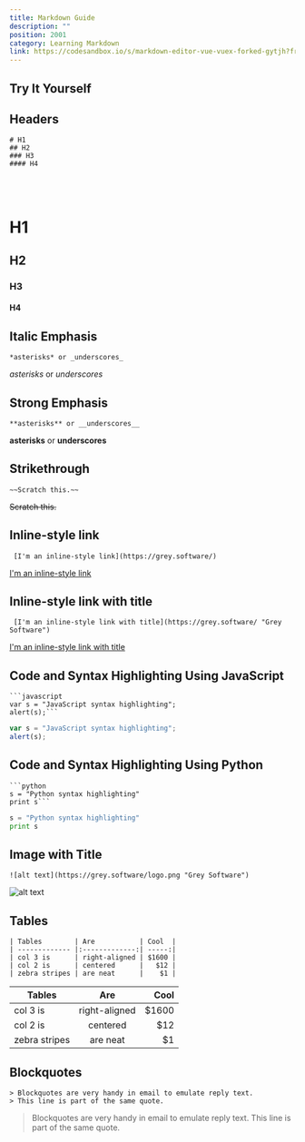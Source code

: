 ```yaml
---
title: Markdown Guide
description: ""
position: 2001
category: Learning Markdown
link: https://codesandbox.io/s/markdown-editor-vue-vuex-forked-gytjh?from-embed=&file=/src/store/editor.module.js
---
```


## Try It Yourself

<code-sandbox :src="link"></code-sandbox>

## Headers

<code-group>
<code-block label="Markdown" active>

```
# H1
## H2
### H3
#### H4

```

  </code-block>
<code-block label="Output">
<br></br>

# H1

## H2

### H3

#### H4

 </code-block>
</code-group>

## Italic Emphasis

<code-group>
<code-block label="Markdown" active>

```
*asterisks* or _underscores_
```

 </code-block>

 <code-block label="Output">

_asterisks_ or _underscores_

 </code-block>
</code-group>

## Strong Emphasis

<code-group>
<code-block label="Markdown" active>

```
**asterisks** or __underscores__
```

 </code-block>

 <code-block label="Output">

**asterisks** or **underscores**

 </code-block>
</code-group>

## Strikethrough

<code-group>
<code-block label="Markdown" active>

```
~~Scratch this.~~
```

 </code-block>

 <code-block label="Output">

~~Scratch this.~~

 </code-block>
</code-group>

## Inline-style link

<code-group>
<code-block label="Markdown" active>

```
 [I'm an inline-style link](https://grey.software/)
```

 </code-block>

 <code-block label="Output">

[I'm an inline-style link](https://grey.software/)

 </code-block>
</code-group>

## Inline-style link with title

<code-group>

<code-block label="Markdown" active>

```
 [I'm an inline-style link with title](https://grey.software/ "Grey Software")
```

 </code-block>

 <code-block label="Output">

[I'm an inline-style link with title](https://grey.software/ "Grey Software")

 </code-block>

</code-group>

## Code and Syntax Highlighting Using JavaScript

<code-group>
<code-block label="Markdown" active>

````
```javascript
var s = "JavaScript syntax highlighting";
alert(s);```

````

 </code-block>

 <code-block label="Output">

```javascript
var s = "JavaScript syntax highlighting";
alert(s);
```

 </code-block>
</code-group>

## Code and Syntax Highlighting Using Python

<code-group>
<code-block label="Markdown" active>

````
```python
s = "Python syntax highlighting"
print s```

````

 </code-block>

 <code-block label="Output">

```python
s = "Python syntax highlighting"
print s
```

 </code-block>
</code-group>

## Image with Title

<code-group>
<code-block label="Markdown" active>

```
![alt text](https://grey.software/logo.png "Grey Software")

```

 </code-block>

 <code-block label="Output">

![alt text](https://grey.software/logo.png "Grey Software")

 </code-block>
</code-group>

## Tables

<code-group>
<code-block label="Markdown" active>

```
| Tables        | Are           | Cool  |
| ------------- |:-------------:| -----:|
| col 3 is      | right-aligned | $1600 |
| col 2 is      | centered      |   $12 |
| zebra stripes | are neat      |    $1 |

```

 </code-block>

 <code-block label="Output">

| Tables        |      Are      |   Cool |
| ------------- | :-----------: | -----: |
| col 3 is      | right-aligned | \$1600 |
| col 2 is      |   centered    |   \$12 |
| zebra stripes |   are neat    |    \$1 |

 </code-block>
</code-group>

## Blockquotes

<code-group>
<code-block label="Markdown" active>

```
> Blockquotes are very handy in email to emulate reply text.
> This line is part of the same quote.
```

 </code-block>

 <code-block label="Output">

> Blockquotes are very handy in email to emulate reply text.
> This line is part of the same quote.

 </code-block>
</code-group>

